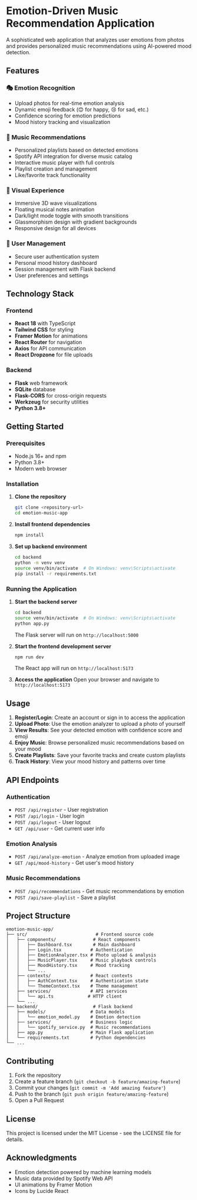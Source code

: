 # Emotion-Driven Music Recommendation Application

A sophisticated web application that analyzes user emotions from photos and provides personalized music recommendations using AI-powered mood detection.

## Features

### 🎭 Emotion Recognition
- Upload photos for real-time emotion analysis
- Dynamic emoji feedback (😊 for happy, 😢 for sad, etc.)
- Confidence scoring for emotion predictions
- Mood history tracking and visualization

### 🎵 Music Recommendations
- Personalized playlists based on detected emotions
- Spotify API integration for diverse music catalog
- Interactive music player with full controls
- Playlist creation and management
- Like/favorite track functionality

### 🎨 Visual Experience
- Immersive 3D wave visualizations
- Floating musical notes animation
- Dark/light mode toggle with smooth transitions
- Glassmorphism design with gradient backgrounds
- Responsive design for all devices

### 👤 User Management
- Secure user authentication system
- Personal mood history dashboard
- Session management with Flask backend
- User preferences and settings

## Technology Stack

### Frontend
- **React 18** with TypeScript
- **Tailwind CSS** for styling
- **Framer Motion** for animations
- **React Router** for navigation
- **Axios** for API communication
- **React Dropzone** for file uploads

### Backend
- **Flask** web framework
- **SQLite** database
- **Flask-CORS** for cross-origin requests
- **Werkzeug** for security utilities
- **Python 3.8+**

## Getting Started

### Prerequisites
- Node.js 16+ and npm
- Python 3.8+
- Modern web browser

### Installation

1. **Clone the repository**
   ```bash
   git clone <repository-url>
   cd emotion-music-app
   ```

2. **Install frontend dependencies**
   ```bash
   npm install
   ```

3. **Set up backend environment**
   ```bash
   cd backend
   python -m venv venv
   source venv/bin/activate  # On Windows: venv\Scripts\activate
   pip install -r requirements.txt
   ```

### Running the Application

1. **Start the backend server**
   ```bash
   cd backend
   source venv/bin/activate  # On Windows: venv\Scripts\activate
   python app.py
   ```
   The Flask server will run on `http://localhost:5000`

2. **Start the frontend development server**
   ```bash
   npm run dev
   ```
   The React app will run on `http://localhost:5173`

3. **Access the application**
   Open your browser and navigate to `http://localhost:5173`

## Usage

1. **Register/Login**: Create an account or sign in to access the application
2. **Upload Photo**: Use the emotion analyzer to upload a photo of yourself
3. **View Results**: See your detected emotion with confidence score and emoji
4. **Enjoy Music**: Browse personalized music recommendations based on your mood
5. **Create Playlists**: Save your favorite tracks and create custom playlists
6. **Track History**: View your mood history and patterns over time

## API Endpoints

### Authentication
- `POST /api/register` - User registration
- `POST /api/login` - User login
- `POST /api/logout` - User logout
- `GET /api/user` - Get current user info

### Emotion Analysis
- `POST /api/analyze-emotion` - Analyze emotion from uploaded image
- `GET /api/mood-history` - Get user's mood history

### Music Recommendations
- `POST /api/recommendations` - Get music recommendations by emotion
- `POST /api/save-playlist` - Save a playlist

## Project Structure

```
emotion-music-app/
├── src/                          # Frontend source code
│   ├── components/              # React components
│   │   ├── Dashboard.tsx        # Main dashboard
│   │   ├── Login.tsx           # Authentication
│   │   ├── EmotionAnalyzer.tsx # Photo upload & analysis
│   │   ├── MusicPlayer.tsx     # Music playback controls
│   │   ├── MoodHistory.tsx     # Mood tracking
│   │   └── ...
│   ├── contexts/               # React contexts
│   │   ├── AuthContext.tsx     # Authentication state
│   │   └── ThemeContext.tsx    # Theme management
│   ├── services/               # API services
│   │   └── api.ts             # HTTP client
│   └── ...
├── backend/                     # Flask backend
│   ├── models/                 # Data models
│   │   └── emotion_model.py    # Emotion detection
│   ├── services/               # Business logic
│   │   └── spotify_service.py  # Music recommendations
│   ├── app.py                  # Main Flask application
│   └── requirements.txt        # Python dependencies
└── ...
```

## Contributing

1. Fork the repository
2. Create a feature branch (`git checkout -b feature/amazing-feature`)
3. Commit your changes (`git commit -m 'Add amazing feature'`)
4. Push to the branch (`git push origin feature/amazing-feature`)
5. Open a Pull Request

## License

This project is licensed under the MIT License - see the LICENSE file for details.

## Acknowledgments

- Emotion detection powered by machine learning models
- Music data provided by Spotify Web API
- UI animations by Framer Motion
- Icons by Lucide React
